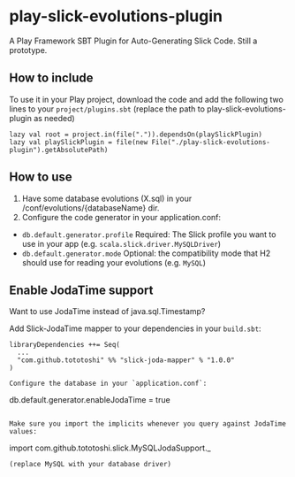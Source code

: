 play-slick-evolutions-plugin
============================

A Play Framework SBT Plugin for Auto-Generating Slick Code. Still a prototype.

How to include
--------------

To use it in your Play project, download the code and add the following two lines to your `project/plugins.sbt` (replace the path to play-slick-evolutions-plugin as needed)

```
lazy val root = project.in(file(".")).dependsOn(playSlickPlugin)
lazy val playSlickPlugin = file(new File("./play-slick-evolutions-plugin").getAbsolutePath)
```

How to use
----------

1. Have some database evolutions (X.sql) in your /conf/evolutions/{databaseName} dir.
2. Configure the code generator in your application.conf:
  * `db.default.generator.profile` Required: The Slick profile you want to use in your app (e.g. `scala.slick.driver.MySQLDriver`)
  * `db.default.generator.mode` Optional: the compatibility mode that H2 should use for reading your evolutions (e.g. `MySQL`)


Enable JodaTime support
-----------------------

Want to use JodaTime instead of java.sql.Timestamp?

Add Slick-JodaTime mapper to your dependencies in your `build.sbt`:
```
libraryDependencies ++= Seq(
  ...
  "com.github.tototoshi" %% "slick-joda-mapper" % "1.0.0"
)

Configure the database in your `application.conf`:
```
db.default.generator.enableJodaTime = true
```

Make sure you import the implicits whenever you query against JodaTime values:

```
import com.github.tototoshi.slick.MySQLJodaSupport._
```
(replace MySQL with your database driver)
